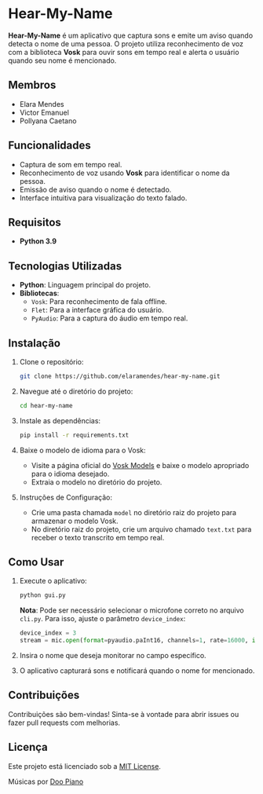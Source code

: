 # Hear-My-Name

**Hear-My-Name** é um aplicativo que captura sons e emite um aviso quando detecta o nome de uma pessoa. O projeto utiliza reconhecimento de voz com a biblioteca **Vosk** para ouvir sons em tempo real e alerta o usuário quando seu nome é mencionado.

## Membros

- Elara Mendes
- Victor Emanuel
- Pollyana Caetano

## Funcionalidades

- Captura de som em tempo real.
- Reconhecimento de voz usando **Vosk** para identificar o nome da pessoa.
- Emissão de aviso quando o nome é detectado.
- Interface intuitiva para visualização do texto falado.

## Requisitos

- **Python 3.9**

## Tecnologias Utilizadas

- **Python**: Linguagem principal do projeto.
- **Bibliotecas**:
  - `Vosk`: Para reconhecimento de fala offline.
  - `Flet`: Para a interface gráfica do usuário.
  - `PyAudio`: Para a captura do áudio em tempo real.

## Instalação

1. Clone o repositório:
   ```bash
   git clone https://github.com/elaramendes/hear-my-name.git
   ```

2. Navegue até o diretório do projeto:
   ```bash
   cd hear-my-name
   ```

3. Instale as dependências:
   ```bash
   pip install -r requirements.txt
   ```

4. Baixe o modelo de idioma para o Vosk:
   - Visite a página oficial do [Vosk Models](https://alphacephei.com/vosk/models) e baixe o modelo apropriado para o idioma desejado.
   - Extraia o modelo no diretório do projeto.


5. Instruções de Configuração:
   - Crie uma pasta chamada `model` no diretório raiz do projeto para armazenar o modelo Vosk.
   - No diretório raiz do projeto, crie um arquivo chamado `text.txt` para receber o texto transcrito em tempo real.

## Como Usar

1. Execute o aplicativo:
   ```bash
   python gui.py
   ```

   **Nota**: Pode ser necessário selecionar o microfone correto no arquivo `cli.py`. Para isso, ajuste o parâmetro `device_index`:

   ```python
   device_index = 3
   stream = mic.open(format=pyaudio.paInt16, channels=1, rate=16000, input=True, frames_per_buffer=1024, input_device_index=device_index)
   ```

2. Insira o nome que deseja monitorar no campo específico.

3. O aplicativo capturará sons e notificará quando o nome for mencionado.

## Contribuições

Contribuições são bem-vindas! Sinta-se à vontade para abrir issues ou fazer pull requests com melhorias.

## Licença

Este projeto está licenciado sob a [MIT License](LICENSE.txt).

Músicas por [Doo Piano](https://www.youtube.com/@DooPiano)